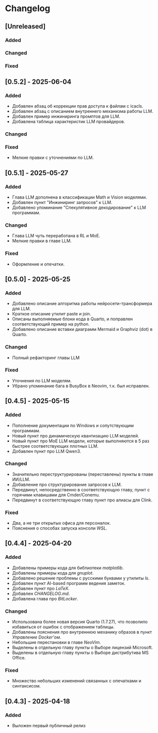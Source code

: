 # Changelog


## [Unreleased]

### Added

### Changed

### Fixed

## [0.5.2] - 2025-06-04

### Added

- Добавлен абзац об коррекции прав доступа к файлам с icacls.
- Добавлен абзац с описанием внутреннего механизма работы LLM.
- Добавлен пример инжиниринга промптов для LLM.
- Добавлена таблица характеристик LLM провайдеров.

### Changed

### Fixed

- Мелкие правки с уточнениями по LLM.

## [0.5.1] - 2025-05-27

### Added

- Глава LLM дополнена в классификации Math и Vision моделями.
- Добавлен пункт "Инжиниринг запросов" к LLM.
- Добавлено упоминание "Спекулятивное декодирование" к LLM программам.

### Changed

- Глава LLM чуть переработана в RL и MoE.
- Мелкие правки в главе LLM.

### Fixed

- Оформление и опечатки.

## [0.5.0] - 2025-05-25

### Added

- Добавлено описание алгоритма работы нейросети-трансформера для LLM.
- Краткое описание утилит paste и join.
- Описаны выполняемые блоки кода в Quarto, и поправлен соответствующий пример на python.
- Добавлено описание вставки диаграмм Mermaid и Graphviz (dot) в Quarto.

### Changed

- Полный рефакторинг главы LLM

### Fixed

- Уточнения по LLM моделям.
- Убрано упоминание бага в BusyBox в Neovim, т.к. был исправлен.

## [0.4.5] - 2025-05-15

### Added

- Пополнение документации по Windows и сопутствующим программам.
- Новый пункт про динамическую квантизацию LLM моделей.
- Новый пункт про MoE LLM модели, которые выполняются в 5 раз быстрее соответствующих плотных LLM.
- Добавлен пункт про LLM Qwen3.

### Changed

- Значительно переструктурированы (переставлены) пункты в главе ИИ/LLM.
- Добавление про структурирование запросов к LLM.
- Передвинут, непосредственно в соответствующую главу, пункт с горячими клавишами для Cmder/Conemu.
- Передвинут в соответствующую главу пункт про алиасы для Clink.

### Fixed

- Два, а не три открытых офиса для персоналок.
- Пояснения о способах запуска консоли _WSL_.


## [0.4.4] - 2025-04-20

### Added

- Добавлены примеры кода для библиотеки _matplotlib_.
- Добавлены примеры кода для _gnuplot_.
- Добавлено решение проблемы с русскими буквами у утилиты _ls_.
- Добавлен пункт AI-based программ ведения заметок.
- Добавлен пункт про _LaTeX_.
- Добавлен _CHANGELOG.md_.
- Добавлена глава про _BitLocker_.

### Changed

- Использована более новая версия Quarto (1.7.27), что позволило избавиться от ошибок с отображением таблицы.
- Добавлены пояснения про внутреннюю механику образов в пункт _Управление Docker'ом_.
- Небольшие перестановки в главе _NeoVim_.
- Выделены в отдельную главу пункты о Выборе лицензий Microsoft.
- Выделены в отдельную главу пункты о Выборе дистрибутива MS Office.

### Fixed

- Множество небольших изменений связанных с опечатками и синтаксисом.

## [0.4.3] - 2025-04-18

### Added

- Выложен первый публичный релиз

